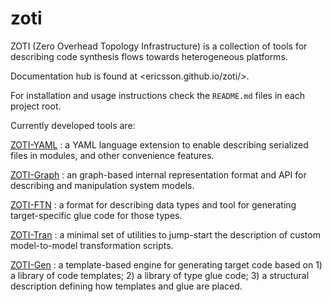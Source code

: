 # zoti
ZOTI (Zero Overhead Topology Infrastructure) is a collection of tools
for describing code synthesis flows towards heterogeneous platforms.

Documentation hub is found at <ericsson.github.io/zoti/>.

For installation and usage instructions check the `README.md` files in
each project root.

Currently developed tools are:

[ZOTI-YAML](zoti-yaml)
: a YAML language extension to enable describing serialized files in
  modules, and other convenience features.

[ZOTI-Graph](zoti-graph)
: an graph-based internal representation format and API for describing
  and manipulation system models.
  
  
[ZOTI-FTN](zoti-ftn)
: a format for describing data types and tool for generating
  target-specific glue code for those types.

[ZOTI-Tran](zoti-tran)
: a minimal set of utilities to jump-start the description of custom
  model-to-model transformation scripts.
  
[ZOTI-Gen](zoti-gen)
: a template-based engine for generating target code based on 1) a
  library of code templates; 2) a library of type glue code; 3) a
  structural description defining how templates and glue are placed.
